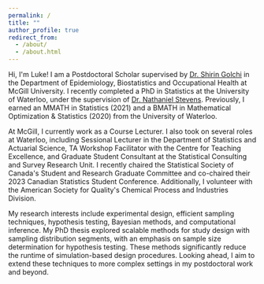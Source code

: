 ```yaml
---
permalink: /
title: ""
author_profile: true
redirect_from: 
  - /about/
  - /about.html
---
```


Hi, I'm Luke! I am a Postdoctoral Scholar supervised by [Dr. Shirin Golchi](https://sgolchi.research.mcgill.ca/) in the Department of Epidemiology, Biostatistics and Occupational Health at McGill University. I recently completed a PhD in Statistics at the University of Waterloo, under the supervision of [Dr. Nathaniel Stevens](https://uwaterloo.ca/scholar/nstevens/home). Previously, I earned an MMATH in Statistics (2021) and a BMATH in Mathematical Optimization & Statistics (2020) from the University of Waterloo.

At McGill, I currently work as a Course Lecturer. I also took on several roles at Waterloo, including Sessional Lecturer in the Department of Statistics and Actuarial Science, TA Workshop Facilitator with the Centre for Teaching Excellence, and Graduate Student Consultant at the Statistical Consulting and Survey Research Unit. I recently chaired the Statistical Society of Canada's Student and Research Graduate Committee and co-chaired their 2023 Canadian Statistics Student Conference. Additionally, I volunteer with the American Society for Quality's Chemical Process and Industries Division.

My research interests include experimental design, efficient sampling techniques, hypothesis testing, Bayesian methods, and computational inference. My PhD thesis explored scalable methods for study design with sampling distribution segments, with an emphasis on sample size determination for hypothesis testing. These methods significantly reduce the runtime of simulation-based design procedures. Looking ahead, I aim to extend these techniques to more complex settings in my postdoctoral work and beyond.
